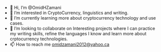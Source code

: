 - 👋 Hi, I’m @OmidHZamani
- 👀 I’m interested in CryptoCurrency, linguistics and writing.
- 🌱 I’m currently learning more about cryptocurrency technology and use cases.
- 💞️ I’m looking to collaborate on Interesting projects where I can practice my writing skills, refine the languages I know and learn more about crptocurrency technologies.
- 📫 How to reach me omidzamani2012@yahoo.ca
<!---
OmidHZamani/OmidHZamani is a ✨ special ✨ repository because its `README.md` (this file) appears on your GitHub profile.
You can click the Preview link to take a look at your changes.
--->
